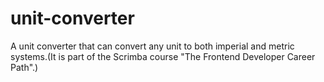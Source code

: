 # unit-converter
A unit converter that can convert any unit to both imperial and metric systems.(It is part of the Scrimba course "The Frontend Developer Career Path".)
